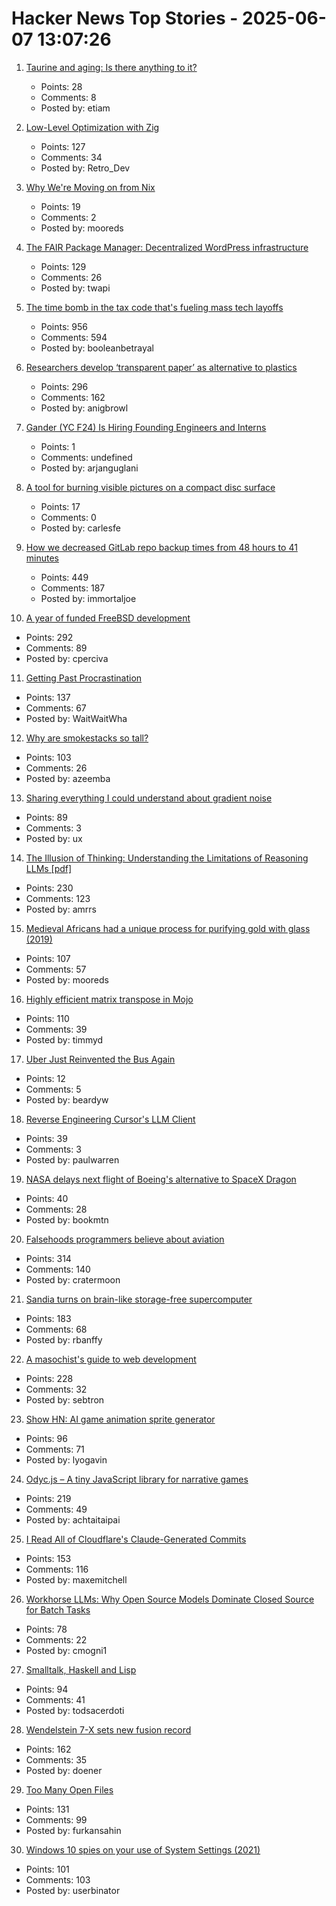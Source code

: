 # Hacker News Top Stories - 2025-06-07 13:07:26

1. [Taurine and aging: Is there anything to it?](https://www.science.org/content/blog-post/taurine-and-aging-there-anything-it)
   - Points: 28
   - Comments: 8
   - Posted by: etiam

2. [Low-Level Optimization with Zig](https://alloc.dev/2025/06/07/zig_optimization)
   - Points: 127
   - Comments: 34
   - Posted by: Retro_Dev

3. [Why We're Moving on from Nix](https://blog.railway.com/p/introducing-railpack)
   - Points: 19
   - Comments: 2
   - Posted by: mooreds

4. [The FAIR Package Manager: Decentralized WordPress infrastructure](https://joost.blog/path-forward-for-wordpress/)
   - Points: 129
   - Comments: 26
   - Posted by: twapi

5. [The time bomb in the tax code that's fueling mass tech layoffs](https://qz.com/tech-layoffs-tax-code-trump-section-174-microsoft-meta-1851783502)
   - Points: 956
   - Comments: 594
   - Posted by: booleanbetrayal

6. [Researchers develop ‘transparent paper’ as alternative to plastics](https://japannews.yomiuri.co.jp/science-nature/technology/20250605-259501/)
   - Points: 296
   - Comments: 162
   - Posted by: anigbrowl

7. [Gander (YC F24) Is Hiring Founding Engineers and Interns](https://www.ycombinator.com/companies/gander/jobs/vwkK1FC-founding-engineer)
   - Points: 1
   - Comments: undefined
   - Posted by: arjanguglani

8. [A tool for burning visible pictures on a compact disc surface](https://github.com/arduinocelentano/cdimage)
   - Points: 17
   - Comments: 0
   - Posted by: carlesfe

9. [How we decreased GitLab repo backup times from 48 hours to 41 minutes](https://about.gitlab.com/blog/2025/06/05/how-we-decreased-gitlab-repo-backup-times-from-48-hours-to-41-minutes/)
   - Points: 449
   - Comments: 187
   - Posted by: immortaljoe

10. [A year of funded FreeBSD development](https://www.daemonology.net/blog/2025-06-06-A-year-of-funded-FreeBSD.html)
   - Points: 292
   - Comments: 89
   - Posted by: cperciva

11. [Getting Past Procrastination](https://spectrum.ieee.org/getting-past-procastination)
   - Points: 137
   - Comments: 67
   - Posted by: WaitWaitWha

12. [Why are smokestacks so tall?](https://practical.engineering/blog/2025/6/3/why-are-smokestacks-so-tall)
   - Points: 103
   - Comments: 26
   - Posted by: azeemba

13. [Sharing everything I could understand about gradient noise](https://blog.pkh.me/p/42-sharing-everything-i-could-understand-about-gradient-noise.html)
   - Points: 89
   - Comments: 3
   - Posted by: ux

14. [The Illusion of Thinking: Understanding the Limitations of Reasoning LLMs [pdf]](https://ml-site.cdn-apple.com/papers/the-illusion-of-thinking.pdf)
   - Points: 230
   - Comments: 123
   - Posted by: amrrs

15. [Medieval Africans had a unique process for purifying gold with glass (2019)](https://www.atlasobscura.com/articles/medieval-african-gold)
   - Points: 107
   - Comments: 57
   - Posted by: mooreds

16. [Highly efficient matrix transpose in Mojo](https://veitner.bearblog.dev/highly-efficient-matrix-transpose-in-mojo/)
   - Points: 110
   - Comments: 39
   - Posted by: timmyd

17. [Uber Just Reinvented the Bus Again](https://www.wired.com/story/uber-just-reinvented-the-bus-again/)
   - Points: 12
   - Comments: 5
   - Posted by: beardyw

18. [Reverse Engineering Cursor's LLM Client](https://www.tensorzero.com/blog/reverse-engineering-cursors-llm-client/)
   - Points: 39
   - Comments: 3
   - Posted by: paulwarren

19. [NASA delays next flight of Boeing's alternative to SpaceX Dragon](https://theedgemalaysia.com/node/758199)
   - Points: 40
   - Comments: 28
   - Posted by: bookmtn

20. [Falsehoods programmers believe about aviation](https://flightaware.engineering/falsehoods-programmers-believe-about-aviation/)
   - Points: 314
   - Comments: 140
   - Posted by: cratermoon

21. [Sandia turns on brain-like storage-free supercomputer](https://blocksandfiles.com/2025/06/06/sandia-turns-on-brain-like-storage-free-supercomputer/)
   - Points: 183
   - Comments: 68
   - Posted by: rbanffy

22. [A masochist's guide to web development](https://sebastiano.tronto.net/blog/2025-06-06-webdev/)
   - Points: 228
   - Comments: 32
   - Posted by: sebtron

23. [Show HN: AI game animation sprite generator](https://www.godmodeai.cloud/ai-sprite-generator)
   - Points: 96
   - Comments: 71
   - Posted by: lyogavin

24. [Odyc.js – A tiny JavaScript library for narrative games](https://odyc.dev)
   - Points: 219
   - Comments: 49
   - Posted by: achtaitaipai

25. [I Read All of Cloudflare's Claude-Generated Commits](https://www.maxemitchell.com/writings/i-read-all-of-cloudflares-claude-generated-commits/)
   - Points: 153
   - Comments: 116
   - Posted by: maxemitchell

26. [Workhorse LLMs: Why Open Source Models Dominate Closed Source for Batch Tasks](https://sutro.sh/blog/workhorse-llms-why-open-source-models-win-for-batch-tasks)
   - Points: 78
   - Comments: 22
   - Posted by: cmogni1

27. [Smalltalk, Haskell and Lisp](https://storytotell.org/smalltalk-haskell-and-lisp)
   - Points: 94
   - Comments: 41
   - Posted by: todsacerdoti

28. [Wendelstein 7-X sets new fusion record](https://www.heise.de/en/news/Wendelstein-7-X-sets-new-fusion-record-10422955.html)
   - Points: 162
   - Comments: 35
   - Posted by: doener

29. [Too Many Open Files](https://mattrighetti.com/2025/06/04/too-many-files-open)
   - Points: 131
   - Comments: 99
   - Posted by: furkansahin

30. [Windows 10 spies on your use of System Settings (2021)](https://www.michaelhorowitz.com/Windows10.spying.onsettings.php)
   - Points: 101
   - Comments: 103
   - Posted by: userbinator

